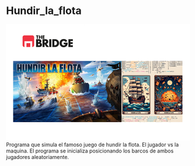 # Hundir_la_flota
![image](images/image.png)
Programa que simula el famoso juego de hundir la flota.
El jugador vs la maquina.
El programa se inicializa posicionando los barcos de ambos jugadores aleatoriamente.
